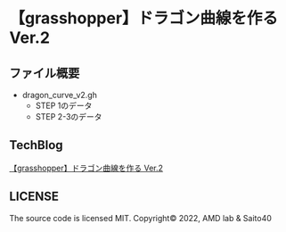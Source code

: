 # 【grasshopper】ドラゴン曲線を作る Ver.2

## ファイル概要

- dragon_curve_v2.gh
  - STEP 1のデータ
  - STEP 2-3のデータ

## TechBlog

[【grasshopper】ドラゴン曲線を作る Ver.2](https://amdlaboratory.com/amdblog/【grasshopper】ドラゴン曲線を作る-ver-2)

## LICENSE

The source code is licensed MIT. Copyright© 2022, AMD lab & Saito40

